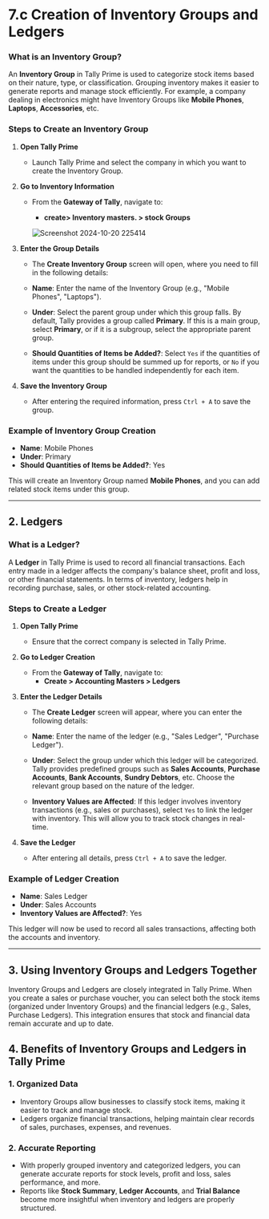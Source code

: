 # 7.c Creation of Inventory Groups and Ledgers

### What is an Inventory Group?

An **Inventory Group** in Tally Prime is used to categorize stock items based on their nature, type, or classification. Grouping inventory makes it easier to generate reports and manage stock efficiently. For example, a company dealing in electronics might have Inventory Groups like **Mobile Phones**, **Laptops**, **Accessories**, etc.

### Steps to Create an Inventory Group

1. **Open Tally Prime**
   - Launch Tally Prime and select the company in which you want to create the Inventory Group.

2. **Go to Inventory Information**
   - From the **Gateway of Tally**, navigate to:
     - **create> Inventory masters. > stock Groups**
    
     ![Screenshot 2024-10-20 225414](https://github.com/user-attachments/assets/c4bdb1c2-fced-4301-8ec7-f8c3899b6f99)


3. **Enter the Group Details**
   - The **Create Inventory Group** screen will open, where you need to fill in the following details:

   - **Name**: Enter the name of the Inventory Group (e.g., "Mobile Phones", "Laptops").
   
   - **Under**: Select the parent group under which this group falls. By default, Tally provides a group called **Primary**. If this is a main group, select **Primary**, or if it is a subgroup, select the appropriate parent group.
   
   - **Should Quantities of Items be Added?**: Select `Yes` if the quantities of items under this group should be summed up for reports, or `No` if you want the quantities to be handled independently for each item.

4. **Save the Inventory Group**
   - After entering the required information, press `Ctrl + A` to save the group.

### Example of Inventory Group Creation

- **Name**: Mobile Phones
- **Under**: Primary
- **Should Quantities of Items be Added?**: Yes

This will create an Inventory Group named **Mobile Phones**, and you can add related stock items under this group.

---

## 2. Ledgers

### What is a Ledger?

A **Ledger** in Tally Prime is used to record all financial transactions. Each entry made in a ledger affects the company's balance sheet, profit and loss, or other financial statements. In terms of inventory, ledgers help in recording purchase, sales, or other stock-related accounting.

### Steps to Create a Ledger

1. **Open Tally Prime**
   - Ensure that the correct company is selected in Tally Prime.

2. **Go to Ledger Creation**
   - From the **Gateway of Tally**, navigate to:
     - **Create > Accounting Masters > Ledgers**

3. **Enter the Ledger Details**
   - The **Create Ledger** screen will appear, where you can enter the following details:

   - **Name**: Enter the name of the ledger (e.g., "Sales Ledger", "Purchase Ledger").
   
   - **Under**: Select the group under which this ledger will be categorized. Tally provides predefined groups such as **Sales Accounts**, **Purchase Accounts**, **Bank Accounts**, **Sundry Debtors**, etc. Choose the relevant group based on the nature of the ledger.
   
   - **Inventory Values are Affected**: If this ledger involves inventory transactions (e.g., sales or purchases), select `Yes` to link the ledger with inventory. This will allow you to track stock changes in real-time.

4. **Save the Ledger**
   - After entering all details, press `Ctrl + A` to save the ledger.

### Example of Ledger Creation

- **Name**: Sales Ledger
- **Under**: Sales Accounts
- **Inventory Values are Affected?**: Yes

This ledger will now be used to record all sales transactions, affecting both the accounts and inventory.

---

## 3. Using Inventory Groups and Ledgers Together

Inventory Groups and Ledgers are closely integrated in Tally Prime. When you create a sales or purchase voucher, you can select both the stock items (organized under Inventory Groups) and the financial ledgers (e.g., Sales, Purchase Ledgers). This integration ensures that stock and financial data remain accurate and up to date.

## 4. Benefits of Inventory Groups and Ledgers in Tally Prime

### 1. **Organized Data**
   - Inventory Groups allow businesses to classify stock items, making it easier to track and manage stock.
   - Ledgers organize financial transactions, helping maintain clear records of sales, purchases, expenses, and revenues.

### 2. **Accurate Reporting**
   - With properly grouped inventory and categorized ledgers, you can generate accurate reports for stock levels, profit and loss, sales performance, and more.
   - Reports like **Stock Summary**, **Ledger Accounts**, and **Trial Balance** become more insightful when inventory and ledgers are properly structured.


